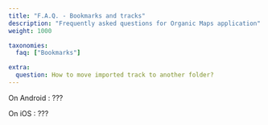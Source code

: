 ```yaml
---
title: "F.A.Q. - Bookmarks and tracks"
description: "Frequently asked questions for Organic Maps application"
weight: 1000

taxonomies:
  faq: ["Bookmarks"]

extra:
  question: How to move imported track to another folder?
---
```


On Android : ???

On iOS : ???
